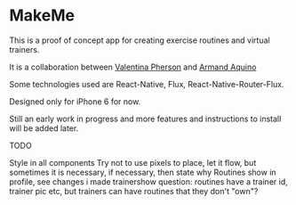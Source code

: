 # MakeMe

This is a proof of concept app for creating exercise routines and virtual trainers.

It is a collaboration between [Valentina Pherson](https://github.com/VisValentina) and [Armand Aquino](https://github.com/apaquino)

Some technologies used are React-Native, Flux, React-Native-Router-Flux.

Designed only for iPhone 6 for now.

Still an early work in progress and more features and instructions to install will be added later.

TODO

Style in all components
Try not to use pixels to place, let it flow, but sometimes it is necessary, if necessary, then state why
Routines show in profile, see changes i made trainershow
question: routines have a trainer id, trainer pic etc, but trainers can have routines that they don't "own"?
